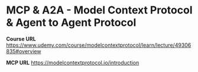 # MCP & A2A - Model Context Protocol & Agent to Agent Protocol

**Course URL**
https://www.udemy.com/course/modelcontextprotocol/learn/lecture/49306835#overview

**MCP URL**
https://modelcontextprotocol.io/introduction
